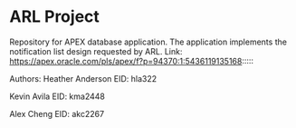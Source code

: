 # ARL Project
Repository for APEX database application. The application implements the notification list design requested by ARL.
Link: https://apex.oracle.com/pls/apex/f?p=94370:1:5436119135168:::::

Authors: 
Heather Anderson 
EID: hla322

Kevin Avila 
EID: kma2448

Alex Cheng 
EID: akc2267
